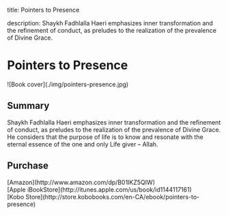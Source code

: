 title: Pointers to Presence

description: Shaykh Fadhlalla Haeri emphasizes inner transformation and the refinement of conduct, as preludes to the realization of the prevalence of Divine Grace.

# Pointers to Presence

<div markdown="1" class="cover-image">
![Book cover](./img/pointers-presence.jpg)
</div>

## Summary

Shaykh Fadhlalla Haeri emphasizes inner transformation and the refinement of conduct, as preludes to the realization of the prevalence of Divine Grace. He considers that the purpose of life is to know and resonate with the eternal essence of the one and only Life giver – Allah.

## Purchase

<div markdown="3" class="purchase-link">
[Amazon](http://www.amazon.com/dp/B01IKZ5QIW)
</div>

<div markdown="3" class="purchase-link">
[Apple iBookStore](http://itunes.apple.com/us/book/id1144117161)
</div>

<div markdown="3" class="purchase-link">
[Kobo Store](http://store.kobobooks.com/en-CA/ebook/pointers-to-presence)
</div>
